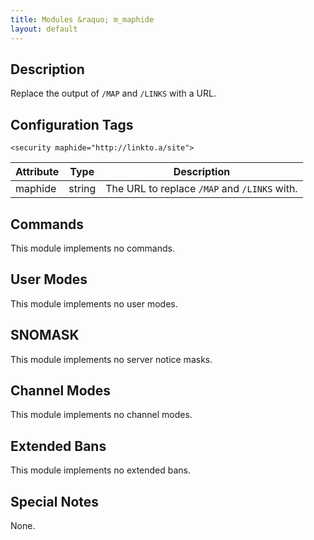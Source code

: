 ```yaml
---
title: Modules &raquo; m_maphide
layout: default
---
```


## Description

Replace the output of `/MAP` and `/LINKS` with a URL.

## Configuration Tags

`<security maphide="http://linkto.a/site">`

Attribute | Type | Description
--------- | ---- | -----------
maphide | string | The URL to replace `/MAP` and `/LINKS` with.

## Commands

This module implements no commands.

## User Modes

This module implements no user modes.

## SNOMASK

This module implements no server notice masks.

## Channel Modes

This module implements no channel modes.

## Extended Bans

This module implements no extended bans.

## Special Notes

None.
